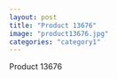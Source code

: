 ```yaml
---
layout: post
title: "Product 13676"
image: "product13676.jpg"
categories: "category1"
---
```

Product 13676

